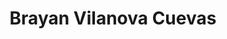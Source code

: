 ---
title: Brayan Vilanova Cuevas
position: Undergraduate Researcher
layout: default
contact:
publications: 
image: /images/user-icon.svg
group: undergrad
year-start: 2019
year-end: 
---
